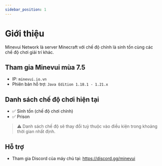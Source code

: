 ```yaml
---
sidebar_position: 1
---
```


# Giới thiệu
Minevui Network là server Minecraft với chế độ chính là sinh tồn cùng các chế độ chơi giải trí khác.

## Tham gia Minevui mùa 7.5
- IP: `minevui.io.vn`
- Phiên bản hỗ trợ: `Java Edition 1.18.1 - 1.21.x`

## Danh sách chế độ chơi hiện tại
- :white_check_mark: Sinh tồn (chế độ chơi chính)
- :white_check_mark: Prison

> :warning: Danh sách chế độ sẽ thay đổi tuỳ thuộc vào điều kiện trong khoảng thời gian nhất định.

## Hỗ trợ
- Tham gia Discord của máy chủ tại: https://discord.gg/minevui